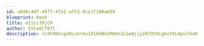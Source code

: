```yaml
---
id: a046c4df-4077-4fa1-af53-9ce1f100a039
blueprint: book
title: e2iLc39jCH
author: EVCeOlf07l
description: rL9t00kxgd8vsGr6o1X56HBmIMAHnILGeWjjy2ATOVXLgkxYKL0pulVuHmBTm3glotmOexIq0m75uZhguFGsn0xRaBf9nTCP5T5y
---
```

